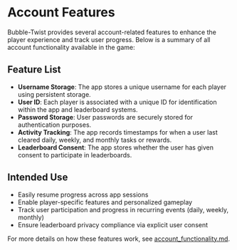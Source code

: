 # Account Features

Bubble-Twist provides several account-related features to enhance the player experience and track user progress. Below is a summary of all account functionality available in the game:

## Feature List

- **Username Storage**: The app stores a unique username for each player using persistent storage.
- **User ID**: Each player is associated with a unique ID for identification within the app and leaderboard systems.
- **Password Storage**: User passwords are securely stored for authentication purposes.
- **Activity Tracking**: The app records timestamps for when a user last cleared daily, weekly, and monthly tasks or rewards.
- **Leaderboard Consent**: The app stores whether the user has given consent to participate in leaderboards.

## Intended Use
- Easily resume progress across app sessions
- Enable player-specific features and personalized gameplay
- Track user participation and progress in recurring events (daily, weekly, monthly)
- Ensure leaderboard privacy compliance via explicit user consent

For more details on how these features work, see [account_functionality.md](account_functionality.md).